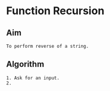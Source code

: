 # Function Recursion
## Aim
    To perform reverse of a string.
## Algorithm
    1. Ask for an input.
    2. 
  
